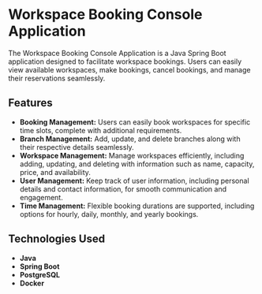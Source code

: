 # Workspace Booking Console Application

The Workspace Booking Console Application is a Java Spring Boot application designed to facilitate workspace bookings. Users can easily view available workspaces, make bookings, cancel bookings, and manage their reservations seamlessly.

## Features

- **Booking Management:** Users can easily book workspaces for specific time slots, complete with additional requirements.
- **Branch Management:**  Add, update, and delete branches along with their respective details seamlessly.
- **Workspace Management:** Manage workspaces efficiently, including adding, updating, and deleting with information such as name, capacity, price, and availability.
- **User Management:** Keep track of user information, including personal details and contact information, for smooth communication and engagement.
- **Time Management:** Flexible booking durations are supported, including options for hourly, daily, monthly, and yearly bookings.

## Technologies Used

- **Java**
- **Spring Boot**
- **PostgreSQL**
- **Docker** 
